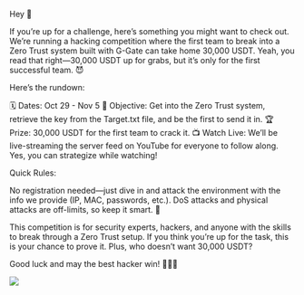 Hey 👋

If you’re up for a challenge, here’s something you might want to check out. We’re running a hacking competition where the first team to break into a Zero Trust system built with G-Gate can take home 30,000 USDT. Yeah, you read that right—30,000 USDT up for grabs, but it’s only for the first successful team. 😈

Here’s the rundown:

🗓 Dates: Oct 29 - Nov 5
🎯 Objective: Get into the Zero Trust system, retrieve the key from the Target.txt file, and be the first to send it in.
🏆 Prize: 30,000 USDT for the first team to crack it.
📺 Watch Live: We’ll be live-streaming the server feed on YouTube for everyone to follow along. Yes, you can strategize while watching!

Quick Rules:

No registration needed—just dive in and attack the environment with the info we provide (IP, MAC, passwords, etc.).
DoS attacks and physical attacks are off-limits, so keep it smart. 🤖

This competition is for security experts, hackers, and anyone with the skills to break through a Zero Trust setup. If you think you’re up for the task, this is your chance to prove it. Plus, who doesn’t want 30,000 USDT?

Good luck and may the best hacker win! 🕵️‍♂️👾


![](https://yt3.ggpht.com/IhWrxZ-4W8gZ0i_-cDLP31mHUfA2gtxXt0sDftrDip2OJqi0gPwAwrVlCX-N4qlsnONWaFRUKVrXyHc=s640-c-fcrop64=1,00000000ffffffff-rw-nd-v1)
